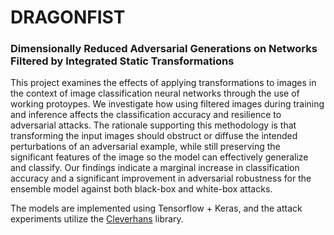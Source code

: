 # DRAGONFIST
### Dimensionally Reduced Adversarial Generations on Networks Filtered by Integrated Static Transformations

This project examines the effects of applying transformations to images in the context
of image classification neural networks through the use of working protoypes. We investigate how
using filtered images during training and inference affects
the classification accuracy and resilience to adversarial
attacks. The rationale supporting this methodology is that
transforming the input images should obstruct or diffuse
the intended perturbations of an adversarial example,
while still preserving the significant features of the image
so the model can effectively generalize and classify. Our
findings indicate a marginal increase in classification
accuracy and a significant improvement in adversarial
robustness for the ensemble model against both black-box and white-box attacks.

The models are implemented using Tensorflow + Keras, and the attack experiments utilize the [Cleverhans](https://github.com/tensorflow/cleverhans) library.


